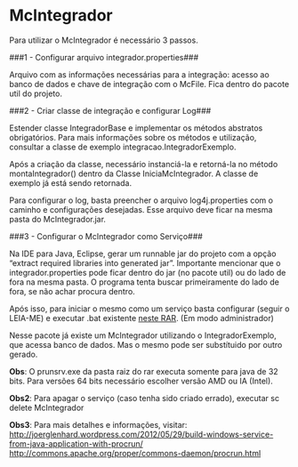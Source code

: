 # McIntegrador
Para utilizar o McIntegrador é necessário 3 passos.

###1 - Configurar arquivo integrador.properties###

Arquivo com as informações necessárias para a integração: acesso ao banco de dados e chave de integração com o McFile. Fica dentro do pacote util do projeto.

###2 - Criar classe de integração e configurar Log###

Estender classe IntegradorBase e implementar os métodos abstratos obrigatórios. Para mais informações sobre os métodos e utilização, consultar a classe de exemplo integracao.IntegradorExemplo.

Após a criação da classe, necessário instanciá-la e retorná-la no método montaIntegrador() dentro da Classe IniciaMcIntegrador. A classe de exemplo já está sendo retornada.

Para configurar o log, basta preencher o arquivo log4j.properties com o caminho e configurações desejadas. Esse arquivo deve ficar na mesma pasta do McIntegrador.jar.

###3 - Configurar o McIntegrador como Serviço###

Na IDE para Java, Eclipse, gerar um runnable jar do projeto com a opção “extract required libraries into generated jar”. Importante mencionar que o integrador.properties pode ficar dentro do jar (no pacote util) ou do lado de fora na mesma pasta. O programa tenta buscar primeiramente do lado de fora, se não achar procura dentro.

Após isso, para iniciar o mesmo como um serviço basta configurar (seguir o LEIA-ME) e executar .bat existente <a href='https://s3.amazonaws.com/helpscout.net/docs/assets/54743955e4b0f6394183bb9e/attachments/5621414d903360610fc68e38/McFile.rar'>neste RAR</a>. (Em modo administrador)

Nesse pacote já existe um McIntegrador utilizando o IntegradorExemplo, que acessa banco de dados. Mas o mesmo pode ser substítuido por outro gerado.

<b>Obs</b>: O prunsrv.exe da pasta raiz do rar executa somente para java de 32 bits. Para versões 64 bits necessário escolher versão AMD ou IA (Intel).<br />

<b>Obs2</b>: Para apagar o serviço (caso tenha sido criado errado), executar sc delete McIntegrador

<b>Obs3</b>: Para mais detalhes e informações, visitar:<br/>
  http://joerglenhard.wordpress.com/2012/05/29/build-windows-service-from-java-application-with-procrun/<br/>
  http://commons.apache.org/proper/commons-daemon/procrun.html
